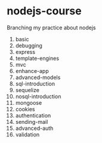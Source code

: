 # nodejs-course

Branching my practice about nodejs

1. basic
1. debugging
1. express
1. template-engines
1. mvc
1. enhance-app
1. advanced-models
1. sql-introduction
1. sequelize
1. nosql-introduction
1. mongoose
1. cookies
1. authentication
1. sending-mail
1. advanced-auth
1. validation
